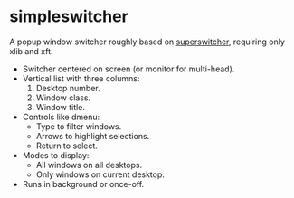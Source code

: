 # simpleswitcher

A popup window switcher roughly based on [superswitcher](http://code.google.com/p/superswitcher/), requiring only xlib and xft.

* Switcher centered on screen (or monitor for multi-head).
* Vertical list with three columns:
	1. Desktop number.
	2. Window class.
	3. Window title.
* Controls like dmenu:
	* Type to filter windows.
	* Arrows to highlight selections.
	* Return to select.
* Modes to display:
	* All windows on all desktops.
	* Only windows on current desktop.
* Runs in background or once-off.